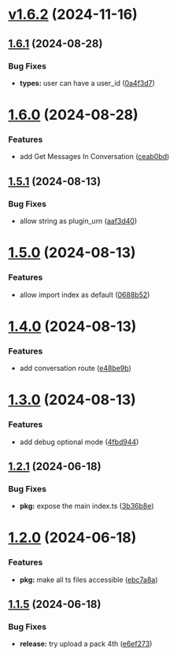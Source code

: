 # [v1.6.2](https://github.com/douglasduteil/crisp/compare/v1.6.1...v1.6.2) (2024-11-16)

## [1.6.1](https://github.com/douglasduteil/crisp/compare/v1.6.0...v1.6.1) (2024-08-28)

### Bug Fixes

- **types:** user can have a user_id ([0a4f3d7](https://github.com/douglasduteil/crisp/commit/0a4f3d7f437cc15d2c0f412323882a8d36783876))

# [1.6.0](https://github.com/douglasduteil/crisp/compare/v1.5.1...v1.6.0) (2024-08-28)

### Features

- add Get Messages In Conversation ([ceab0bd](https://github.com/douglasduteil/crisp/commit/ceab0bd930f8a1fc80ecd31d08bd4569dea56d02))

## [1.5.1](https://github.com/douglasduteil/crisp/compare/v1.5.0...v1.5.1) (2024-08-13)

### Bug Fixes

- allow string as plugin_urn ([aaf3d40](https://github.com/douglasduteil/crisp/commit/aaf3d401c130a256dfc3a240e11e49dcc8b0ebd6))

# [1.5.0](https://github.com/douglasduteil/crisp/compare/v1.4.0...v1.5.0) (2024-08-13)

### Features

- allow import index as default ([0688b52](https://github.com/douglasduteil/crisp/commit/0688b5216e1f8cdc7e74b5a82397392c46e53a3d))

# [1.4.0](https://github.com/douglasduteil/crisp/compare/v1.3.0...v1.4.0) (2024-08-13)

### Features

- add conversation route ([e48be9b](https://github.com/douglasduteil/crisp/commit/e48be9bae6d2f1a1d1a005bcd51927500f106c63))

# [1.3.0](https://github.com/douglasduteil/crisp/compare/v1.2.1...v1.3.0) (2024-08-13)

### Features

- add debug optional mode ([4fbd944](https://github.com/douglasduteil/crisp/commit/4fbd944e93d2583a72b4b64ff357bff2a01534cf))

## [1.2.1](https://github.com/douglasduteil/crisp/compare/v1.2.0...v1.2.1) (2024-06-18)

### Bug Fixes

- **pkg:** expose the main index.ts ([3b36b8e](https://github.com/douglasduteil/crisp/commit/3b36b8e389b8cd4ddc04b476c53811b0df60b684))

# [1.2.0](https://github.com/douglasduteil/crisp/compare/v1.1.5...v1.2.0) (2024-06-18)

### Features

- **pkg:** make all ts files accessible ([ebc7a8a](https://github.com/douglasduteil/crisp/commit/ebc7a8af35966110407d9b1ad489d7a9794f2ff0))

## [1.1.5](https://github.com/douglasduteil/crisp/compare/v1.1.4...v1.1.5) (2024-06-18)

### Bug Fixes

- **release:** try upload a pack 4th ([e6ef273](https://github.com/douglasduteil/crisp/commit/e6ef2734446280b3446439b08eddfdc74ff41935))
